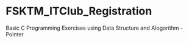 # FSKTM_ITClub_Registration
Basic C Programming Exercises using Data Structure and Alogorithm - Pointer
